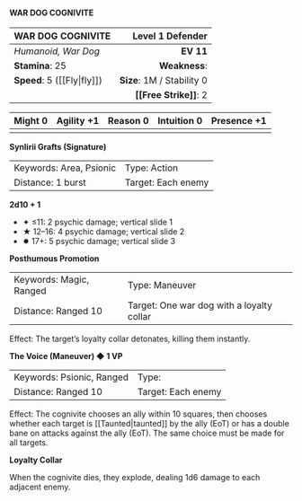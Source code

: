 #### WAR DOG COGNIVITE

| WAR DOG COGNIVITE           |       **Level 1 Defender** |
| :-------------------------- | -------------------------: |
| *Humanoid, War Dog*         |                  **EV 11** |
| **Stamina**: 25             |              **Weakness**: |
| **Speed**: 5 ([[Fly\|fly]]) | **Size**: 1M / Stability 0 |
|                             |     **[[Free Strike]]**: 2 |

| **Might** 0 | **Agility** +1 | **Reason** 0 | **Intuition** 0 | **Presence** +1 |
| ----------- | -------------- | ------------ | --------------- | --------------- |
|             |                |              |                 |                 |

**Synlirii Grafts (Signature)**

|                         |                    |
| :---------------------- | :----------------- |
| Keywords: Area, Psionic | Type: Action       |
| Distance: 1 burst       | Target: Each enemy |

**2d10 + 1**

- ✦ ≤11: 2 psychic damage; vertical slide 1
- ★ 12–16: 4 psychic damage; vertical slide 2
- ✸ 17+: 5 psychic damage; vertical slide 3

**Posthumous Promotion**

|                         |                                           |
| :---------------------- | :---------------------------------------- |
| Keywords: Magic, Ranged | Type: Maneuver                            |
| Distance: Ranged 10     | Target: One war dog with a loyalty collar |

Effect: The target’s loyalty collar detonates, killing them instantly.

**The Voice (Maneuver) ◆ 1 VP**

|                           |                    |
| :------------------------ | :----------------- |
| Keywords: Psionic, Ranged | Type:              |
| Distance: Ranged 10       | Target: Each enemy |

Effect: The cognivite chooses an ally within 10 squares, then chooses whether each target is [[Taunted|taunted]] by the ally (EoT) or has a double bane on attacks against the ally (EoT). The same choice must be made for all targets.

**Loyalty Collar**

When the cognivite dies, they explode, dealing 1d6 damage to each adjacent enemy.
